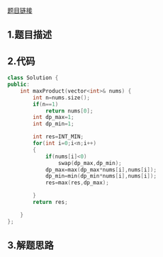 

[题目链接](https://leetcode-cn.com/problems/maximum-product-subarray/)

## 1.题目描述



## 2.代码

```cpp
class Solution {
public:
    int maxProduct(vector<int>& nums) {
        int n=nums.size();
        if(n==1)
            return nums[0];
        int dp_max=1;
        int dp_min=1;

        int res=INT_MIN;
        for(int i=0;i<n;i++)
        {
            if(nums[i]<0)
                swap(dp_max,dp_min);
            dp_max=max(dp_max*nums[i],nums[i]);
            dp_min=min(dp_min*nums[i],nums[i]);
            res=max(res,dp_max);

        }
        return res;

    }
};
```



## 3.解题思路


